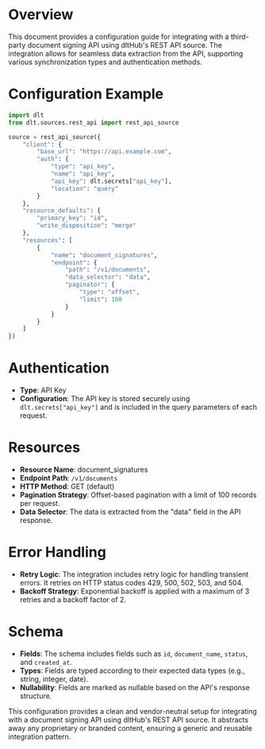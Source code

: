 # Overview

This document provides a configuration guide for integrating with a third-party document signing API using dltHub's REST API source. The integration allows for seamless data extraction from the API, supporting various synchronization types and authentication methods.

# Configuration Example

```python
import dlt
from dlt.sources.rest_api import rest_api_source

source = rest_api_source({
    "client": {
        "base_url": "https://api.example.com",
        "auth": {
            "type": "api_key",
            "name": "api_key",
            "api_key": dlt.secrets["api_key"],
            "location": "query"
        }
    },
    "resource_defaults": {
        "primary_key": "id",
        "write_disposition": "merge"
    },
    "resources": [
        {
            "name": "document_signatures",
            "endpoint": {
                "path": "/v1/documents",
                "data_selector": "data",
                "paginator": {
                    "type": "offset",
                    "limit": 100
                }
            }
        }
    ]
})
```

# Authentication

- **Type**: API Key
- **Configuration**: The API key is stored securely using `dlt.secrets["api_key"]` and is included in the query parameters of each request.

# Resources

- **Resource Name**: document_signatures
- **Endpoint Path**: `/v1/documents`
- **HTTP Method**: GET (default)
- **Pagination Strategy**: Offset-based pagination with a limit of 100 records per request.
- **Data Selector**: The data is extracted from the "data" field in the API response.

# Error Handling

- **Retry Logic**: The integration includes retry logic for handling transient errors. It retries on HTTP status codes 429, 500, 502, 503, and 504.
- **Backoff Strategy**: Exponential backoff is applied with a maximum of 3 retries and a backoff factor of 2.

# Schema

- **Fields**: The schema includes fields such as `id`, `document_name`, `status`, and `created_at`.
- **Types**: Fields are typed according to their expected data types (e.g., string, integer, date).
- **Nullability**: Fields are marked as nullable based on the API's response structure.

This configuration provides a clean and vendor-neutral setup for integrating with a document signing API using dltHub's REST API source. It abstracts away any proprietary or branded content, ensuring a generic and reusable integration pattern.